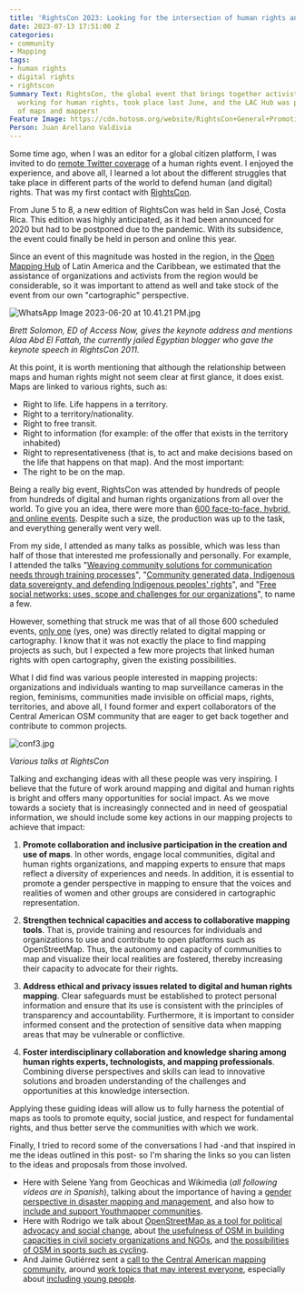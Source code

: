 ```yaml
---
title: 'RightsCon 2023: Looking for the intersection of human rights and maps'
date: 2023-07-13 17:51:00 Z
categories:
- community
- Mapping
tags:
- human rights
- digital rights
- rightscon
Summary Text: RightsCon, the global event that brings together activists and organizations
  working for human rights, took place last June, and the LAC Hub was present in search
  of maps and mappers!
Feature Image: https://cdn.hotosm.org/website/RightsCon+General+Promotion+-+Twitter+header.png
Person: Juan Arellano Valdivia
---
```


Some time ago, when I was an editor for a global citizen platform, I was invited to do [remote Twitter coverage](https://community.globalvoices.org/2016/04/rightscon-translation-lab-was-powered-by-gv-and-meedan/) of a human rights event. I enjoyed the experience, and above all, I learned a lot about the different struggles that take place in different parts of the world to defend human (and digital) rights. That was my first contact with [RightsCon](https://www.rightscon.org/about-and-contact/).

From June 5 to 8, a new edition of RightsCon was held in San José, Costa Rica. This edition was highly anticipated, as it had been announced for 2020 but had to be postponed due to the pandemic. With its subsidence, the event could finally be held in person and online this year.

Since an event of this magnitude was hosted in the region, in the [Open Mapping Hub](https://www.hotosm.org/hubs/latam-hub) of Latin America and the Caribbean, we estimated that the assistance of organizations and activists from the region would be considerable, so it was important to attend as well and take stock of the event from our own "cartographic" perspective.

![WhatsApp Image 2023-06-20 at 10.41.21 PM.jpg](https://cdn.hotosm.org/website/WhatsApp+Image+2023-06-20+at+10.41.21+PM.jpg)

*Brett Solomon, ED of Access Now, gives the keynote address and mentions Alaa Abd El Fattah, the currently jailed Egyptian blogger who gave the keynote speech in RightsCon 2011.*

At this point, it is worth mentioning that although the relationship between maps and human rights might not seem clear at first glance, it does exist. Maps are linked to various rights, such as:

* Right to life. Life happens in a territory.
* Right to a territory/nationality.
* Right to free transit.
* Right to information (for example: of the offer that exists in the territory inhabited)
* Right to representativeness (that is, to act and make decisions based on the life that happens on that map). And the most important:
* The right to be on the map.

Being a really big event, RightsCon was attended by hundreds of people from hundreds of digital and human rights organizations from all over the world. To give you an idea, there were more than [600 face-to-face, hybrid, and online events](https://rightscon.summit.tc/t/rightscon-costa-rica-2023/events/agenda). Despite such a size, the production was up to the task, and everything generally went very well.

From my side, I attended as many talks as possible, which was less than half of those that interested me professionally and personally. For example, I attended the talks "[Weaving community solutions for communication needs through training processes](https://twitter.com/Cyberjuan/status/1666103542594039813)", "[Community generated data, Indigenous data sovereignty, and defending Indigenous peoples' rights](https://twitter.com/Cyberjuan/status/1666163079204184064)", and "[Free social networks: uses, scope and challenges for our organizations](https://twitter.com/Cyberjuan/status/1666501700050362385)", to name a few.

However, something that struck me was that of all those 600 scheduled events, [only one](https://rightscon.summit.tc/t/rightscon-costa-rica-2023/events/una-comunidad-del-espacio-vacio-del-mapa-digital-creando-sus-propias-soluciones-tecnologicas-fei36UsuDCAkyPfsUEKdEk) (yes, one) was directly related to digital mapping or cartography. I know that it was not exactly the place to find mapping projects as such, but I expected a few more projects that linked human rights with open cartography, given the existing possibilities.

What I did find was various people interested in mapping projects: organizations and individuals wanting to map surveillance cameras in the region, feminisms, communities made invisible on official maps, rights, territories, and above all, I found former and expert collaborators of the Central American OSM community that are eager to get back together and contribute to common projects.

![conf3.jpg](https://cdn.hotosm.org/website/conf3.jpg)

*Various talks at RightsCon*

Talking and exchanging ideas with all these people was very inspiring. I believe that the future of work around mapping and digital and human rights is bright and offers many opportunities for social impact. As we move towards a society that is increasingly connected and in need of geospatial information, we should include some key actions in our mapping projects to achieve that impact:

1. **Promote collaboration and inclusive participation in the creation and use of maps**. In other words, engage local communities, digital and human rights organizations, and mapping experts to ensure that maps reflect a diversity of experiences and needs. In addition, it is essential to promote a gender perspective in mapping to ensure that the voices and realities of women and other groups are considered in cartographic representation.

2. **Strengthen technical capacities and access to collaborative mapping tools**. That is, provide training and resources for individuals and organizations to use and contribute to open platforms such as OpenStreetMap. Thus, the autonomy and capacity of communities to map and visualize their local realities are fostered, thereby increasing their capacity to advocate for their rights.

3. **Address ethical and privacy issues related to digital and human rights mapping**. Clear safeguards must be established to protect personal information and ensure that its use is consistent with the principles of transparency and accountability. Furthermore, it is important to consider informed consent and the protection of sensitive data when mapping areas that may be vulnerable or conflictive.

4. **Foster interdisciplinary collaboration and knowledge sharing among human rights experts, technologists, and mapping professionals**. Combining diverse perspectives and skills can lead to innovative solutions and broaden understanding of the challenges and opportunities at this knowledge intersection.

Applying these guiding ideas will allow us to fully harness the potential of maps as tools to promote equity, social justice, and respect for fundamental rights, and thus better serve the communities with which we work.

Finally, I tried to record some of the conversations I had -and that inspired in me the ideas outlined in this post- so I'm sharing the links so you can listen to the ideas and proposals from those involved.

* Here with Selene Yang from Geochicas and Wikimedia (*all following videos are in Spanish*), talking about the importance of having a [gender perspective in disaster mapping and management](https://www.tiktok.com/@mapeoabierto_la/video/7244189276886404358), and also how to [include and support Youthmapper communities](https://www.tiktok.com/@mapeoabierto_la/video/7245693273925242118?lang=es). 
* Here with Rodrigo we talk about [OpenStreetMap as a tool for political advocacy and social change](https://www.tiktok.com/@mapeoabierto_la/video/7244569100196875526), about [the usefulness of OSM in building capacities in civil society organizations and NGOs](https://www.tiktok.com/@mapeoabierto_la/video/7246438991539719429), and [the possibilities of OSM in sports such as cycling](https://www.tiktok.com/@mapeoabierto_la/video/7247537901586664709?lang=es). 
* And Jaime Gutiérrez sent a [call to the Central American mapping community](https://www.tiktok.com/@mapeoabierto_la/video/7244961777593732357), around [work topics that may interest everyone](https://www.tiktok.com/@mapeoabierto_la/video/7247110539162242309), especially about [including young people](https://www.tiktok.com/@mapeoabierto_la/video/7247888741551951109?lang=es).